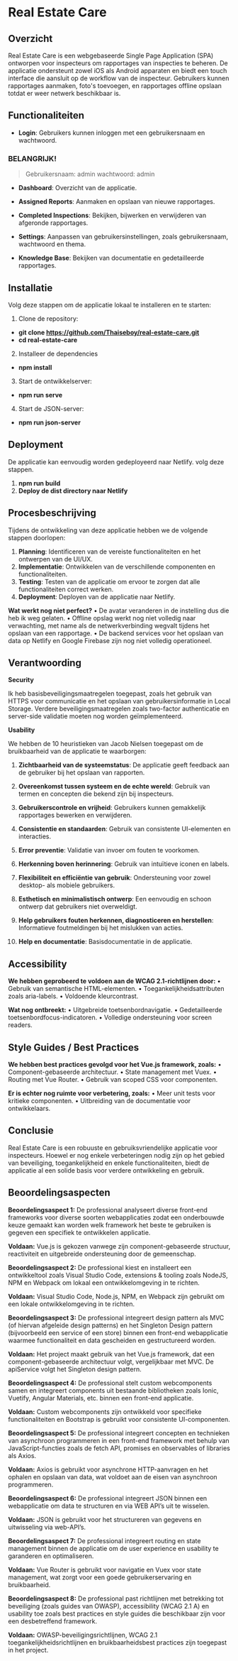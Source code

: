 # Real Estate Care

## Overzicht

Real Estate Care is een webgebaseerde Single Page Application (SPA) ontworpen voor inspecteurs om rapportages van inspecties te beheren. De applicatie ondersteunt zowel iOS als Android apparaten en biedt een touch interface die aansluit op de workflow van de inspecteur. Gebruikers kunnen rapportages aanmaken, foto's toevoegen, en rapportages offline opslaan totdat er weer netwerk beschikbaar is.

  

## Functionaliteiten

-  **Login**: Gebruikers kunnen inloggen met een gebruikersnaam en wachtwoord. 

###	BELANGRIJK!
> Gebruikersnaam: admin
wachtwoord: admin


-  **Dashboard**: Overzicht van de applicatie.

-  **Assigned Reports**: Aanmaken en opslaan van nieuwe rapportages.

-  **Completed Inspections**: Bekijken, bijwerken en verwijderen van afgeronde rapportages.

-  **Settings**: Aanpassen van gebruikersinstellingen, zoals gebruikersnaam, wachtwoord en thema.

-  **Knowledge Base**: Bekijken van documentatie en gedetailleerde rapportages.

  

## Installatie

Volg deze stappen om de applicatie lokaal te installeren en te starten:

1.  Clone de repository:
 - **git clone <https://github.com/Thaiseboy/real-estate-care.git>**
- **cd real-estate-care**

2.  Installeer de dependencies
 - **npm install**
 
3. Start de ontwikkelserver:
 - **npm run serve**


4. Start de JSON-server:
- **npm run json-server**

## Deployment
De applicatie kan eenvoudig worden gedeployeerd naar Netlify. volg deze stappen.

1. **npm run build**
2. **Deploy de dist directory naar Netlify**

## Procesbeschrijving
Tijdens de ontwikkeling van deze applicatie hebben we de volgende stappen doorlopen:

1.  **Planning**: Identificeren van de vereiste functionaliteiten en het ontwerpen van de UI/UX.
2.  **Implementatie**: Ontwikkelen van de verschillende componenten en functionaliteiten.
3.  **Testing**: Testen van de applicatie om ervoor te zorgen dat alle functionaliteiten correct werken.
4.  **Deployment**: Deployen van de applicatie naar Netlify.

**Wat werkt nog niet perfect?**
• De avatar veranderen in de instelling dus die heb ik weg gelaten.
• Offline opslag werkt nog niet volledig naar verwachting, met name als de netwerkverbinding wegvalt tijdens het opslaan van een rapportage.
• De backend services voor het opslaan van data op Netlify en Google Firebase zijn nog niet volledig operationeel.

## Verantwoording

**Security**

Ik heb basisbeveiligingsmaatregelen toegepast, zoals het gebruik van HTTPS voor communicatie en het opslaan van gebruikersinformatie in Local Storage. Verdere beveiligingsmaatregelen zoals two-factor authenticatie en server-side validatie moeten nog worden geïmplementeerd.

**Usability**

We hebben de 10 heuristieken van Jacob Nielsen toegepast om de bruikbaarheid van de applicatie te waarborgen:

1.  **Zichtbaarheid van de systeemstatus**: De applicatie geeft feedback aan de gebruiker bij het opslaan van rapporten.

2.  **Overeenkomst tussen systeem en de echte wereld**: Gebruik van termen en concepten die bekend zijn bij inspecteurs.

3.  **Gebruikerscontrole en vrijheid**: Gebruikers kunnen gemakkelijk rapportages bewerken en verwijderen.

4.  **Consistentie en standaarden**: Gebruik van consistente UI-elementen en interacties.

5.  **Error preventie**: Validatie van invoer om fouten te voorkomen.

6.  **Herkenning boven herinnering**: Gebruik van intuïtieve iconen en labels.

7.  **Flexibiliteit en efficiëntie van gebruik**: Ondersteuning voor zowel desktop- als mobiele gebruikers.

8.  **Esthetisch en minimalistisch ontwerp**: Een eenvoudig en schoon ontwerp dat gebruikers niet overweldigt.  

9.  **Help gebruikers fouten herkennen, diagnosticeren en herstellen**: Informatieve foutmeldingen bij het mislukken van acties.

10.  **Help en documentatie**: Basisdocumentatie in de applicatie.

## Accessibility
**We hebben geprobeerd te voldoen aan de WCAG 2.1-richtlijnen door:**
• Gebruik van semantische HTML-elementen.
• Toegankelijkheidsattributen zoals aria-labels.
• Voldoende kleurcontrast.

**Wat nog ontbreekt:**
• Uitgebreide toetsenbordnavigatie.
• Gedetailleerde toetsenbordfocus-indicatoren.
• Volledige ondersteuning voor screen readers.

## Style Guides / Best Practices
**We hebben best practices gevolgd voor het Vue.js framework, zoals:**
• Component-gebaseerde architectuur.
• State management met Vuex.
• Routing met Vue Router.
• Gebruik van scoped CSS voor componenten.

**Er is echter nog ruimte voor verbetering, zoals:**
• Meer unit tests voor kritieke componenten.
• Uitbreiding van de documentatie voor ontwikkelaars.

## Conclusie
Real Estate Care is een robuuste en gebruiksvriendelijke applicatie voor inspecteurs. Hoewel er nog enkele verbeteringen nodig zijn op het gebied van beveiliging, toegankelijkheid en enkele functionaliteiten, biedt de applicatie al een solide basis voor verdere ontwikkeling en gebruik.

##	Beoordelingsaspecten
**Beoordelingsaspect 1:**
De professional analyseert diverse front-end frameworks voor diverse soorten webapplicaties zodat een onderbouwde keuze gemaakt kan worden welk framework het beste te gebruiken is gegeven een specifiek te ontwikkelen applicatie.

**Voldaan:** Vue.js is gekozen vanwege zijn component-gebaseerde structuur, reactiviteit en uitgebreide ondersteuning door de gemeenschap.

**Beoordelingsaspect 2:**
De professional kiest en installeert een ontwikkeltool zoals Visual Studio Code, extensions & tooling zoals NodeJS, NPM en Webpack om lokaal een ontwikkelomgeving in te richten.

**Voldaan:** Visual Studio Code, Node.js, NPM, en Webpack zijn gebruikt om een lokale ontwikkelomgeving in te richten.

**Beoordelingsaspect 3:**
De professional integreert design pattern als MVC (of hiervan afgeleide design patterns) en het Singleton Design pattern (bijvoorbeeld een service of een store) binnen een front-end webapplicatie waarmee functionaliteit en data gescheiden en gestructureerd worden.

  **Voldaan:** Het project maakt gebruik van het Vue.js framework, dat een component-gebaseerde architectuur volgt, vergelijkbaar met MVC. De apiService volgt het Singleton design pattern.

  **Beoordelingsaspect 4:**
De professional stelt custom webcomponents samen en integreert components uit bestaande bibliotheken zoals Ionic, Vuetify, Angular Materials, etc. binnen een front-end applicatie.

  **Voldaan:** Custom webcomponents zijn ontwikkeld voor specifieke functionaliteiten en Bootstrap is gebruikt voor consistente UI-componenten.

**Beoordelingsaspect 5:**
De professional integreert concepten en technieken van asynchroon programmeren in een front-end framework met behulp van JavaScript-functies zoals de fetch API, promises en observables of libraries als Axios.

  **Voldaan:** Axios is gebruikt voor asynchrone HTTP-aanvragen en het ophalen en opslaan van data, wat voldoet aan de eisen van asynchroon programmeren.

  **Beoordelingsaspect 6:**
De professional integreert JSON binnen een webapplicatie om data te structuren en via WEB API’s uit te wisselen.

  **Voldaan:** JSON is gebruikt voor het structureren van gegevens en uitwisseling via web-API’s.

  **Beoordelingsaspect 7:**
De professional integreert routing en state management binnen de applicatie om de user experience en usability te garanderen en optimaliseren.

  **Voldaan:** Vue Router is gebruikt voor navigatie en Vuex voor state management, wat zorgt voor een goede gebruikerservaring en bruikbaarheid.

  **Beoordelingsaspect 8:**
De professional past richtlijnen met betrekking tot beveiliging (zoals guides van OWASP), accessibility (WCAG 2.1 A) en usability toe zoals best practices en style guides die beschikbaar zijn voor een desbetreffend framework.

**Voldaan:** OWASP-beveiligingsrichtlijnen, WCAG 2.1 toegankelijkheidsrichtlijnen en bruikbaarheidsbest practices zijn toegepast in het project.
